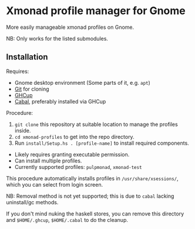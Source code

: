 # Xmonad profile manager for Gnome

More easily manageable xmonad profiles on Gnome.

NB: Only works for the listed submodules.

## Installation

Requires:
- Gnome desktop environment (Some parts of it, e.g. `apt`)
- [Git](https://git-scm.com/) for cloning
- [GHCup](https://www.haskell.org/ghcup/)
- [Cabal](https://www.haskell.org/cabal/), preferably installed via GHCup

Procedure:
1. `git clone` this repository at suitable location to manage the profiles inside.
2. `cd xmonad-profiles` to get into the repo directory.
3. Run `install/Setup.hs . [profile-name]` to install required components.
  - Likely requires granting executable permission.
  - Can install multiple profiles.
  - Currently supported profiles: `pulpmonad`, `xmonad-test`

This procedure automatically installs profiles in `/usr/share/xsessions/`,
which you can select from login screen.

NB: Removal method is not yet supported; this is due to `cabal` lacking uninstall/gc methods.

If you don't mind nuking the haskell stores,
you can remove this directory and `$HOME/.ghcup`, `$HOME/.cabal` to do the cleanup.
